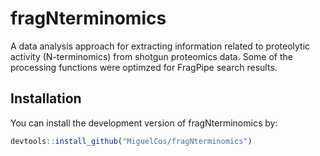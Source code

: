 
<!-- README.md is generated from README.Rmd. Please edit that file -->

# fragNterminomics

<!-- badges: start -->
<!-- badges: end -->

A data analysis approach for extracting information related to
proteolytic activity (N-terminomics) from shotgun proteomics data. Some
of the processing functions were optimzed for FragPipe search results.

## Installation

You can install the development version of fragNterminomics by:

``` r
devtools::install_github("MiguelCos/fragNterminomics")
```
